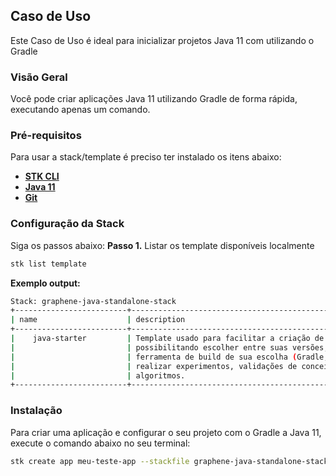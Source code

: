 ## **Caso de Uso**
Este Caso de Uso é ideal para inicializar projetos Java 11 com utilizando o Gradle

### **Visão Geral**
Você pode criar aplicações Java 11 utilizando Gradle de forma rápida, executando apenas um comando.

### **Pré-requisitos**
Para usar a stack/template é preciso ter instalado os itens abaixo:

- [**STK CLI**](https://stackspot.com/login?route=/download/cli)
- [**Java 11**](https://openjdk.org/)
- [**Git**](https://git-scm.com/)

### Configuração da Stack
Siga os passos abaixo:
**Passo 1.** Listar os template disponíveis localmente
```bash
stk list template
```
**Exemplo output:**
```bash
Stack: graphene-java-standalone-stack
+-------------------------+-----------------------------------------------------------+------------------+-----------------+
| name                    | description                                                | types            | version(latest) |
+-------------------------+------------------------------------------------------------+------------------+-----------------+
|    java-starter         | Template usado para facilitar a criação de projetos Java,  | ['app-template'] | no release      |
|                         | possibilitando escolher entre suas versões, bem como  a    |                  |                 |
|                         | ferramenta de build de sua escolha (Gradle, Maven),        |                  |                 |
|                         | realizar experimentos, validações de conceitos, testes e   |                  |                 |
|                         | algoritmos.                                                |                  |                 |
+-------------------------+-----------------------------------------------------------+------------------+------------------+
```

### Instalação
Para criar uma aplicação e configurar o seu projeto com o Gradle a Java 11, execute o comando abaixo no seu terminal:

```bash
stk create app meu-teste-app --stackfile graphene-java-standalone-stack/gradle-java-11
```
